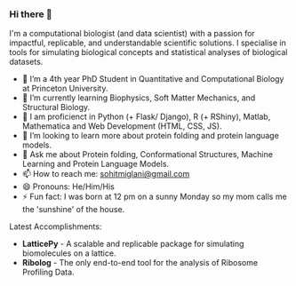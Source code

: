 ### Hi there 👋

I'm a computational biologist (and data scientist) with a passion for impactful, replicable, and understandable scientific solutions. I specialise in tools for simulating biological concepts and statistical analyses of biological datasets.

- 🔭 I’m a 4th year PhD Student in Quantitative and Computational Biology at Princeton University.
- 🌱 I’m currently learning Biophysics, Soft Matter Mechanics, and Structural Biology.
- :notebook: I am proficienct in Python (+ Flask/ Django), R (+ RShiny), Matlab, Mathematica and Web Development (HTML, CSS, JS).
- 🤔 I’m looking to learn more about protein folding and protein language models.
- 💬 Ask me about Protein folding, Conformational Structures, Machine Learning and Protein Language Models.
- 📫 How to reach me: sohitmiglani@gmail.com
- 😄 Pronouns: He/Him/His
- ⚡ Fun fact: I was born at 12 pm on a sunny Monday so my mom calls me the 'sunshine' of the house.

Latest Accomplishments:
- **LatticePy** - A scalable and replicable package for simulating biomolecules on a lattice.
- **Ribolog** - The only end-to-end tool for the analysis of Ribosome Profiling Data.
